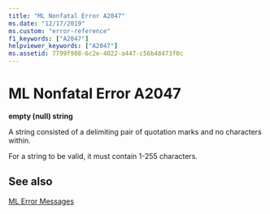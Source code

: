 ```yaml
---
title: "ML Nonfatal Error A2047"
ms.date: "12/17/2019"
ms.custom: "error-reference"
f1_keywords: ["A2047"]
helpviewer_keywords: ["A2047"]
ms.assetid: 7799f988-6c2e-4022-a447-c56b48473f0c
---
```

# ML Nonfatal Error A2047

**empty (null) string**

A string consisted of a delimiting pair of quotation marks and no characters within.

For a string to be valid, it must contain 1-255 characters.

## See also

[ML Error Messages](ml-error-messages.md)
